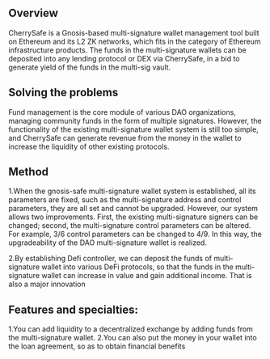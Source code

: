 ## Overview

CherrySafe is a Gnosis-based multi-signature wallet management tool built on Ethereum and its L2 ZK networks, which fits in the category of Ethereum infrastructure products. The funds in the multi-signature wallets can be deposited into any lending protocol or DEX via CherrySafe, in a bid to generate yield of the funds in the multi-sig vault. 


## Solving the problems

Fund management is the core module of various DAO organizations, managing community funds in the form of multiple signatures. However, the functionality of the existing multi-signature wallet system is still too simple, and CherrySafe can generate revenue from the money in the wallet to increase the liquidity of other existing protocols.

## Method

1.When the gnosis-safe multi-signature wallet system is established, all its parameters are fixed, such as the multi-signature address and control parameters, they are all set and cannot be upgraded. However, our system allows two improvements. First, the existing multi-signature signers can be changed; second, the multi-signature control parameters can be altered. For example, 3/6 control parameters can be changed to 4/9. In this way, the upgradeability of the DAO multi-signature wallet is realized.

2.By establishing Defi controller, we can deposit the funds of multi-signature wallet into various DeFi protocols, so that the funds in the multi-signature wallet can increase in value and gain additional income. That is also a major innovation

## Features and specialties:

1.You can add liquidity to a decentralized exchange by adding funds from the multi-signature wallet.
2.You can also put the money in your wallet into the loan agreement, so as to obtain financial benefits


